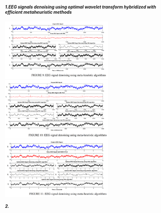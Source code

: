 ##### 1.EEG signals denoising using optimal wavelet transform hybridized with efficient metaheuristic methods

<img src="2.EEG去噪效果展示.assets/image-20241012203849417.png" alt="image-20241012203849417" style="zoom: 33%;" />

<img src="2.EEG去噪效果展示.assets/image-20241012203901461.png" alt="image-20241012203901461" style="zoom:33%;" />

<img src="2.EEG去噪效果展示.assets/image-20241012203908356.png" alt="image-20241012203908356" style="zoom:33%;" />

##### 2.